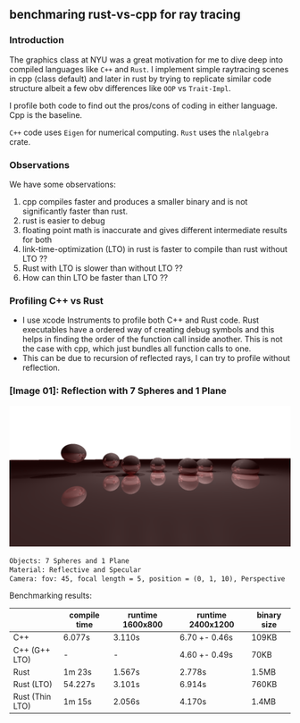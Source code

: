 ## benchmaring rust-vs-cpp for ray tracing

### Introduction
The graphics class at NYU was a great motivation for me to dive deep into compiled languages like `C++` and `Rust`. I implement simple raytracing scenes in cpp (class default) and later in rust by trying to replicate similar code structure albeit a few obv differences like `OOP` vs `Trait-Impl`. 

I profile both code to find out the pros/cons of coding in either language. Cpp is the baseline.


`C++` code uses `Eigen` for numerical computing. `Rust` uses the `nlalgebra` crate. 

### Observations
We have some observations:
1. cpp compiles faster and produces a smaller binary and is not significantly faster than rust.
2. rust is easier to debug
3. floating point math is inaccurate and gives different intermediate results for both
4. link-time-optimization (LTO) in rust is faster to compile than rust without LTO ??
5. Rust with LTO is slower than without LTO ??
6. How can thin LTO be faster than LTO ??

### Profiling C++ vs Rust
- I use xcode Instruments to profile both C++ and Rust code. Rust executables have a ordered way of creating debug symbols and this helps in finding the order of the function call inside another. This is not the case with cpp, which just bundles all function calls to one. 
- This can be due to recursion of reflected rays, I can try to profile without reflection. 


### [Image 01]: Reflection with 7 Spheres and 1 Plane
<img src="./scene.png">

```
Objects: 7 Spheres and 1 Plane
Material: Reflective and Specular
Camera: fov: 45, focal length = 5, position = (0, 1, 10), Perspective
```


Benchmarking results:
<table>
  <thead>
    <tr>
      <th></th>
      <th>compile time</th>
      <th>runtime 1600x800</th>
      <th>runtime 2400x1200</th>
      <th>binary size</th>
    </tr>
  </thead>
  <tbody>
    <tr>
      <td>C++</td>
      <td>6.077s</td>
      <td>3.110s</td>
      <td>6.70 +- 0.46s</td>
      <td>109KB</td>
    </tr>
    <tr>
      <td>C++ (G++ LTO)</td>
      <td>-</td>
      <td>-</td>
      <td>4.60 +- 0.49s</td>
      <td>70KB</td>
    </tr>
    <tr>
      <td>Rust</td>
      <td>1m 23s</td>
      <td>1.567s</td>
      <td>2.778s</td>
      <td>1.5MB</td>
    </tr>
    <tr>
      <td>Rust (LTO)</td>
      <td>54.227s</td>
      <td>3.101s</td>
      <td>6.914s</td>
      <td>760KB</td>
    </tr>
    <tr>
      <td>Rust (Thin LTO)</td>
      <td>1m 15s</td>
      <td>2.056s</td>
      <td>4.170s</td>
      <td>1.4MB</td>
    </tr>
  </tbody>
</table>

